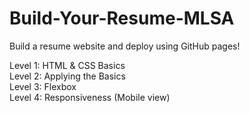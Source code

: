 # Build-Your-Resume-MLSA
Build a resume website and deploy using GitHub pages!

Level 1: HTML & CSS Basics
<br>
Level 2: Applying the Basics
<br>
Level 3: Flexbox
<br>
Level 4: Responsiveness (Mobile view)
